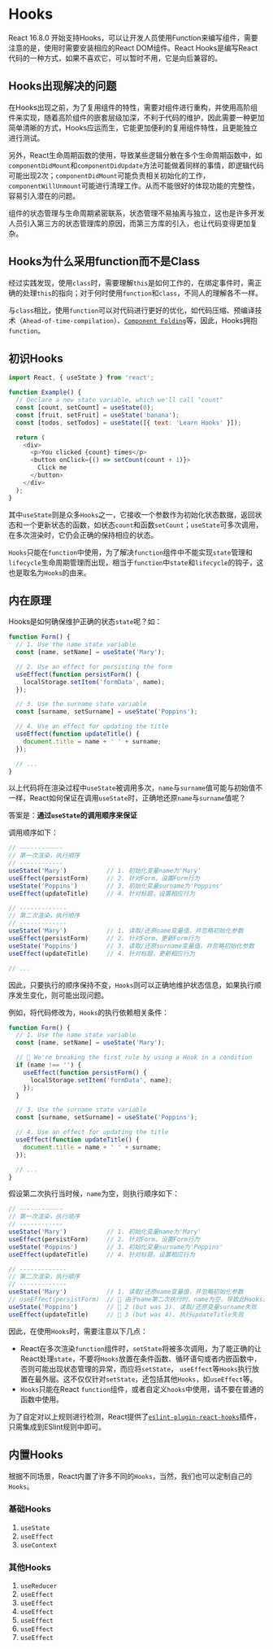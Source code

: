 # Hooks
React 16.8.0 开始支持Hooks，可以让开发人员使用Function来编写组件，需要注意的是，使用时需要安装相应的React DOM组件。React Hooks是编写React代码的一种方式，如果不喜欢它，可以暂时不用，它是向后兼容的。

## Hooks出现解决的问题
在Hooks出现之前，为了复用组件的特性，需要对组件进行重构，并使用高阶组件来实现，随着高阶组件的嵌套层级加深，不利于代码的维护，因此需要一种更加简单清晰的方式，Hooks应运而生，它能更加便利的复用组件特性，且更能独立进行测试。

另外，React生命周期函数的使用，导致某些逻辑分散在多个生命周期函数中，如`componentDidMount`和`componentDidUpdate`方法可能做着同样的事情，即逻辑代码可能出现2次；`componentDidMount`可能负责相关初始化的工作，`componentWillUnmount`可能进行清理工作。从而不能很好的体现功能的完整性，容易引入潜在的问题。

组件的状态管理与生命周期紧密联系，状态管理不易抽离与独立，这也是许多开发人员引入第三方的状态管理库的原因，而第三方库的引入，也让代码变得更加复杂。

## Hooks为什么采用function而不是Class
经过实践发现，使用`class`时，需要理解`this`是如何工作的，在绑定事件时，需正确的处理`this`的指向；对于何时使用`function`和`class`，不同人的理解各不一样。

与`class`相比，使用`function`可以对代码进行更好的优化，如代码压缩、预编译技术（`Ahead-of-time-compilation`）、[`Component Folding`](https://github.com/facebook/react/issues/7323)等，因此，Hooks拥抱`function`。

## 初识Hooks
```js
import React, { useState } from 'react';

function Example() {
  // Declare a new state variable, which we'll call "count"
  const [count, setCount] = useState(0);
  const [fruit, setFruit] = useState('banana');
  const [todos, setTodos] = useState([{ text: 'Learn Hooks' }]);

  return (
    <div>
      <p>You clicked {count} times</p>
      <button onClick={() => setCount(count + 1)}>
        Click me
      </button>
    </div>
  );
}
```
其中`useState`则是众多`Hooks`之一，它接收一个参数作为初始化状态数据，返回状态和一个更新状态的函数，如状态`count`和函数`setCount`；`useState`可多次调用，在多次渲染时，它仍会正确的保持相应的状态。

`Hooks`只能在`function`中使用，为了解决`function`组件中不能实现`state`管理和`lifecycle`生命周期管理而出现，相当于`function`中`state`和`lifecycle`的钩子，这也是取名为`Hooks`的由来。

## 内在原理
Hooks是如何确保维护正确的状态`state`呢？如：
```js
function Form() {
  // 1. Use the name state variable
  const [name, setName] = useState('Mary');

  // 2. Use an effect for persisting the form
  useEffect(function persistForm() {
    localStorage.setItem('formData', name);
  });

  // 3. Use the surname state variable
  const [surname, setSurname] = useState('Poppins');

  // 4. Use an effect for updating the title
  useEffect(function updateTitle() {
    document.title = name + ' ' + surname;
  });

  // ...
}
```
以上代码将在渲染过程中`useState`被调用多次，`name`与`surname`值可能与初始值不一样，React如何保证在调用`useState`时，正确地还原`name`与`surname`值呢？

答案是：**通过`useState`的调用顺序来保证**

调用顺序如下：
```js
// ------------
// 第一次渲染，执行顺序
// ------------
useState('Mary')           // 1. 初始化变量name为'Mary'
useEffect(persistForm)     // 2. 针对Form，设置Form行为
useState('Poppins')        // 3. 初始化变量surname为'Poppins'
useEffect(updateTitle)     // 4. 针对标题，设置相应行为

// -------------
// 第二次渲染，执行顺序
// -------------
useState('Mary')           // 1. 读取/还原name变量值，并忽略初始化参数
useEffect(persistForm)     // 2. 针对Form，更新Form行为
useState('Poppins')        // 3. 读取/还原surname变量值，并忽略初始化参数
useEffect(updateTitle)     // 4. 针对标题，更新相应行为

// ...
```
因此，只要执行的顺序保持不变，`Hooks`则可以正确地维护状态信息，如果执行顺序发生变化，则可能出现问题。

例如，将代码修改为，`Hooks`的执行依赖相关条件：
```js
function Form() {
  // 1. Use the name state variable
  const [name, setName] = useState('Mary');

  // 🔴 We're breaking the first rule by using a Hook in a condition
  if (name !== '') {
    useEffect(function persistForm() {
      localStorage.setItem('formData', name);
    });
  }

  // 3. Use the surname state variable
  const [surname, setSurname] = useState('Poppins');

  // 4. Use an effect for updating the title
  useEffect(function updateTitle() {
    document.title = name + ' ' + surname;
  });

  // ...
}
```
假设第二次执行当时候，`name`为空，则执行顺序如下：
```js
// ------------
// 第一次渲染，执行顺序
// ------------
useState('Mary')           // 1. 初始化变量name为'Mary'
useEffect(persistForm)     // 2. 针对Form，设置Form行为
useState('Poppins')        // 3. 初始化变量surname为'Poppins'
useEffect(updateTitle)     // 4. 针对标题，设置相应行为

// -------------
// 第二次渲染，执行顺序
// -------------
useState('Mary')           // 1. 读取/还原name变量值，并忽略初始化参数
// useEffect(persistForm)  // 🔴 由于name第二次执行时，name为空，导致此Hooks未执行
useState('Poppins')        // 🔴 2 (but was 3). 读取/还原变量surname失败
useEffect(updateTitle)     // 🔴 3 (but was 4). 执行updateTitle失败

```

因此，在使用`Hooks`时，需要注意以下几点：
* React在多次渲染`function`组件时，`setState`将被多次调用，为了能正确的让React处理`state`，不要将`Hooks`放置在条件函数、循环语句或者内嵌函数中，否则可能出现状态管理的异常，而应将`setState`， `useEffect`等`Hooks`执行放置在最外层。这不仅仅针对`setState`，还包括其他`Hooks`，如`useEffect`等。
* `Hooks`只能在React `function`组件，或者自定义`hooks`中使用，请不要在普通的函数中使用。

为了自定对以上规则进行检测，React提供了[`eslint-plugin-react-hooks`](https://www.npmjs.com/package/eslint-plugin-react-hooks)插件，只需集成到ESlint规则中即可。

## 内置Hooks
根据不同场景，React内置了许多不同的`Hooks`，当然，我们也可以定制自己的`Hooks`。

### 基础Hooks
1. `useState`
2. `useEffect`
3. `useContext`

### 其他Hooks
1. `useReducer`
2. `useEffect`
3. `useEffect`
4. `useEffect`
5. `useEffect`
6. `useEffect`
7. `useEffect`